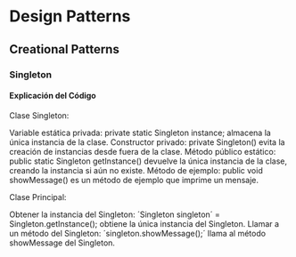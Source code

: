 # Design Patterns 

## Creational Patterns
### Singleton

#### Explicación del Código 
Clase Singleton:

Variable estática privada: private static Singleton instance; almacena la única instancia de la clase.
Constructor privado: private Singleton() evita la creación de instancias desde fuera de la clase.
Método público estático: public static Singleton getInstance() devuelve la única instancia de la clase, creando la instancia si aún no existe.
Método de ejemplo: public void showMessage() es un método de ejemplo que imprime un mensaje.

Clase Principal:

Obtener la instancia del Singleton: ´Singleton singleton´ = Singleton.getInstance(); obtiene la única instancia del Singleton.
Llamar a un método del Singleton: ´singleton.showMessage();´ llama al método showMessage del Singleton.

